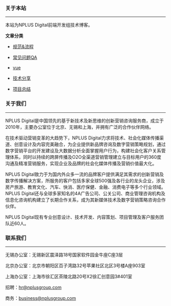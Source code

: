 ### 关于本站
---
本站为NPLUS Digital前端开发组技术博客。

**文章分类**
- [规范&流程](https://github.com/NPLUSWEB/nplusweb.github.io/issues?q=is%3Aissue+is%3Aopen+label%3A%E8%A7%84%E8%8C%83%26%E6%B5%81%E7%A8%8B)

- [常见问题QA](https://github.com/NPLUSWEB/nplusweb.github.io/issues?q=is%3Aissue+is%3Aopen+label%3AQA)

- [vue](https://github.com/NPLUSWEB/nplusweb.github.io/issues?q=is%3Aissue+is%3Aopen+label%3Avue)

- [技术分享](https://github.com/NPLUSWEB/nplusweb.github.io/issues?q=is%3Aissue+is%3Aopen+label%3A%E6%8A%80%E6%9C%AF%E5%88%86%E4%BA%AB)

- [项目总结](https://github.com/NPLUSWEB/nplusweb.github.io/issues?q=is%3Aissue+is%3Aopen+label%3A%E9%A1%B9%E7%9B%AE%E6%80%BB%E7%BB%93)



### 关于我们
---
<p>NPLUS Digital是中国领先的基于新技术及新思维的创新营销咨询服务商，成立于2010年，主要办公室位于北京、无锡和上海，并拥有广泛的合作伙伴网络。</p>
<p>在技术驱动营销变革的大趋势下，NPLUS Digital力求将技术、社会化媒体传播渠道、创意设计及内容完美融合，为企业提供新品牌咨询及数字营销策略规划，通过数字营销平台的开发建设及大数据分析全面掌握用户行为，构建社会化客户关系管理体系，同时以持续的跨屏传播及O2O全渠道营销管理建立与目标用户的360度沟通及精准营销服务，实现企业及品牌的社会化媒体传播及营销价值最大化。</p>
<p>NPLUS Digital致力于为国内外众多一流的品牌客户提供满足其需求的创新营销及数字传播解决方案，所服务的客户包括多家全球500强及各行业的龙头企业，涉及房产旅游、教育文化、汽车、快消、医疗保健、金融、消费电子等多个行业领域。NPLUS Digital还与全球多家知名的4A广告公司、公关公司、商业管理咨询机构及信息化咨询机构建立了长期合作关系，成为其新媒体技术及数字营销策略咨询合作伙伴。</p>
<p>NPLUS  Digital现有专业创意设计、技术开发、内容策划、项目管理及客户服务团队近60人。</p>

### 联系我们
---
无锡办公室：无锡新区震泽路18号国家软件园金牛座C座3层

北京办公室：北京市朝阳区百子湾路32号苹果社区北区3号楼A座903室

上海办公室：上海市徐汇区茶陵北路20号X2徐汇创意园3#401室

招聘：hr@nplusgroup.com

商务：business@nplusgroup.com

